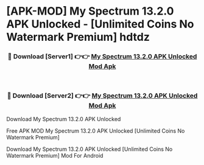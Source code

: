 # [APK-MOD] My Spectrum 13.2.0 APK Unlocked - [Unlimited Coins No Watermark Premium] hdtdz



<div align="center">
<h3>🔴 Download [Server1] 👉👉 <a href="https://momento.my/?title=My_Spectrum_13.2.0_APK_Unlocked">My Spectrum 13.2.0 APK Unlocked Mod Apk</a></h3><br>

<h3>🔴 Download [Server2] 👉👉 <a href="https://momento.my/?title=My_Spectrum_13.2.0_APK_Unlocked">My Spectrum 13.2.0 APK Unlocked Mod Apk</a></h3>
</div>



Download My Spectrum 13.2.0 APK Unlocked 

Free APK MOD My Spectrum 13.2.0 APK Unlocked [Unlimited Coins No Watermark Premium]

Download My Spectrum 13.2.0 APK Unlocked [Unlimited Coins No Watermark Premium] Mod For Android
